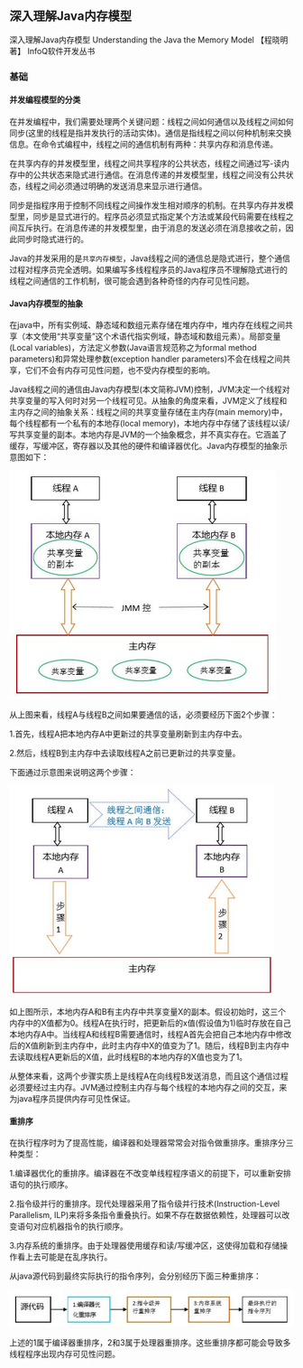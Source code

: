 ## 深入理解Java内存模型

深入理解Java内存模型 Understanding the Java the Memory Model 【程晓明 著】 InfoQ软件开发丛书

### 基础

#### 并发编程模型的分类

在并发编程中，我们需要处理两个关键问题：线程之间如何通信以及线程之间如何同步(这里的线程是指并发执行的活动实体)。通信是指线程之间以何种机制来交换信息。在命令式编程中，线程之间的通信机制有两种：共享内存和消息传递。

在共享内存的并发模型里，线程之间共享程序的公共状态，线程之间通过写-读内存中的公共状态来隐式进行通信。在消息传递的并发模型里，线程之间没有公共状态，线程之间必须通过明确的发送消息来显示进行通信。

同步是指程序用于控制不同线程之间操作发生相对顺序的机制。在共享内存并发模型里，同步是显式进行的。程序员必须显式指定某个方法或某段代码需要在线程之间互斥执行。在消息传递的并发模型里，由于消息的发送必须在消息接收之前，因此同步时隐式进行的。

Java的并发采用的是`共享内存模型`，Java线程之间的通信总是隐式进行，整个通信过程对程序员完全透明。如果编写多线程程序员的Java程序员不理解隐式进行的线程之间通信的工作机制，很可能会遇到各种奇怪的内存可见性问题。

#### Java内存模型的抽象

在java中，所有实例域、静态域和数组元素存储在堆内存中，堆内存在线程之间共享（本文使用“共享变量”这个术语代指实例域，静态域和数组元素）。局部变量(Local variables)，方法定义参数(Java语言规范称之为formal method parameters)和异常处理参数(exception handler parameters)不会在线程之间共享，它们不会有内存可见性问题，也不受内存模型的影响。

Java线程之间的通信由Java内存模型(本文简称JVM)控制，JVM决定一个线程对共享变量的写入何时对另一个线程可见。从抽象的角度来看，JVM定义了线程和主内存之间的抽象关系：线程之间的共享变量存储在主内存(main memory)中，每个线程都有一个私有的本地存(local memory)，本地内存中存储了该线程以读/写共享变量的副本。本地内存是JVM的一个抽象概念，并不真实存在。它涵盖了缓存，写缓冲区，寄存器以及其他的硬件和编译器优化。Java内存模型的抽象示意图如下：

![Java内存模型抽象示意图](https://github.com/jasonli822/java_technology_stack/blob/master/images/%E5%A4%9A%E7%BA%BF%E7%A8%8B/%E6%B7%B1%E5%85%A5%E7%90%86%E8%A7%A3Java%E5%86%85%E5%AD%98%E6%A8%A1%E5%9E%8B/1.jpg)

从上图来看，线程A与线程B之间如果要通信的话，必须要经历下面2个步骤：

1.首先，线程A把本地内存A中更新过的共享变量刷新到主内存中去。

2.然后，线程B到主内存中去读取线程A之前已更新过的共享变量。

下面通过示意图来说明这两个步骤：

![线程间通信](https://github.com/jasonli822/java_technology_stack/blob/master/images/%E5%A4%9A%E7%BA%BF%E7%A8%8B/%E6%B7%B1%E5%85%A5%E7%90%86%E8%A7%A3Java%E5%86%85%E5%AD%98%E6%A8%A1%E5%9E%8B/2.jpg)

如上图所示，本地内存A和B有主内存中共享变量X的副本。假设初始时，这三个内存中的X值都为0。线程A在执行时，把更新后的x值(假设值为1)临时存放在自己本地内存A中。当线程A和线程B需要通信时，线程A首先会把自己本地内存中修改后的X值刷新到主内存中，此时主内存中X的值变为了1。随后，线程B到主内存中去读取线程A更新后的X值，此时线程B的本地内存的X值也变为了1。

从整体来看，这两个步骤实质上是线程A在向线程B发送消息，而且这个通信过程必须要经过主内存。JVM通过控制主内存与每个线程的本地内存之间的交互，来为java程序员提供内存可见性保证。

#### 重排序

在执行程序时为了提高性能，编译器和处理器常常会对指令做重排序。重排序分三种类型：

1.编译器优化的重排序。编译器在不改变单线程程序语义的前提下，可以重新安排语句的执行顺序。

2.指令级并行的重排序。现代处理器采用了指令级并行技术(Instruction-Level Parallelism, ILP)来将多条指令重叠执行。如果不存在数据依赖性，处理器可以改变语句对应机器指令的执行顺序。

3.内存系统的重排序。由于处理器使用缓存和读/写缓冲区，这使得加载和存储操作看上去可能是在乱序执行。

从java源代码到最终实际执行的指令序列，会分别经历下面三种重排序：

![重排序](https://github.com/jasonli822/java_technology_stack/blob/master/images/%E5%A4%9A%E7%BA%BF%E7%A8%8B/%E6%B7%B1%E5%85%A5%E7%90%86%E8%A7%A3Java%E5%86%85%E5%AD%98%E6%A8%A1%E5%9E%8B/3.jpg)

上述的1属于编译器重排序，2和3属于处理器重排序。这些重排序都可能会导致多线程程序出现内存可见性问题。